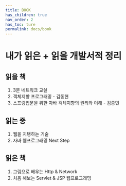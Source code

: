 ```yaml
---
title: BOOK
has_children: true
nav_order: 2
has_toc: ture
permalink: docs/book
---
```


# 내가 읽은 + 읽을 개발서적 정리

## 읽을 책

1. 3분 네트워크 교실
2. 객체지향 프로그래밍 - 김동현
3. 스프링입문을 위한 자바 객체지향의 원리와 이해 - 김종민

## 읽는 중

1. 웹을 지탱하는 기술
2. 자바 웹프로그래밍 Next Step

## 읽은 책

1. 그림으로 배우는 Http & Network
2. 처음 해보는 Servlet & JSP 웹프로그래밍
